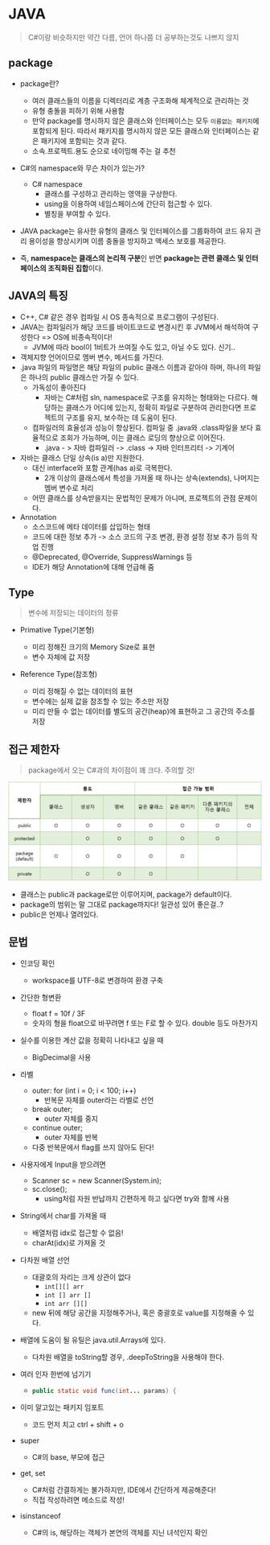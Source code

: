 # JAVA

> C#이랑 비슷하지만 약간 다름, 언어 하나쯤 더 공부하는것도 나쁘지 않지



## package

- package란?
  - 여러 클래스들의 이름을 디렉터리로 계층 구조화해 체계적으로 관리하는 것
  - 유형 충돌을 피하기 위해 사용함
  - 만약 package를 명시하지 않은 클래스와 인터페이스는 모두 `이름없는 패키지`에 포함되게 된다. 따라서 패키지를 명시하지 않은 모든 클래스와 인터페이스는 같은 패키지에 포함되는 것과 같다.
  - 소속.프로젝트.용도 순으로 네이밍해 주는 걸 추천



- C#의 namespace와 무슨 차이가 있는가?
  - C# namespace
    - 클래스를 구성하고 관리하는 영역을 구상한다.
    - using을 이용하여 네임스페이스에 간단히 접근할 수 있다.
    - 별칭을 부여할 수 있다.
- JAVA package는 유사한 유형의 클래스 및 인터페이스를 그룹화하여 코드 유지 관리 용이성을 향상시키며 이름 충돌을 방지하고 액세스 보호를 제공한다.
- 즉, **namespace는 클래스의 논리적 구분**인 반면 **package는 관련 클래스 및 인터페이스의 조직화된 집합**이다.



## JAVA의 특징

- C++, C# 같은 경우 컴파일 시 OS 종속적으로 프로그램이 구성된다.
- JAVA는 컴파일러가 해당 코드를 바이트코드로 변경시킨 후 JVM에서 해석하여 구성한다 => OS에 비종속적이다!
  - JVM에 따라 bool이 1비트가 쓰여질 수도 있고, 아닐 수도 있다. 신기..
- 객체지향 언어이므로 멤버 변수, 메서드를 가진다.
- .java 파일의 파일명은 해당 파일의 public 클래스 이름과 같아야 하며, 하나의 파일은 하나의 public 클래스만 가질 수 있다.
  - 가독성이 좋아진다
    - 자바는 C#처럼 sln, namespace로 구조를 유지하는 형태와는 다르다. 해당하는 클래스가 어디에 있는지, 정확히 파일로 구분하여 관리한다면 프로젝트의 구조를 유지, 보수하는 데 도움이 된다.
  - 컴파일러의 효율성과 성능이 향상된다. 컴파일 중 .java와 .class파일을 보다 효율적으로 조회가 가능하며, 이는 클래스 로딩의 향상으로 이어진다.
    - .java - > 자바 컴파일러 -> .class -> 자바 인터프리터 -> 기계어
- 자바는 클래스 단일 상속(is a)만 지원한다.
  - 대신 interface와 포함 관계(has a)로 극복한다.
    - 2개 이상의 클래스에서 특성을 가져올 때 하나는 상속(extends), 나머지는 멤버 변수로 처리
  - 어떤 클래스를 상속받을지는 문법적인 문제가 아니며, 프로젝트의 관점 문제이다.
- Annotation
  - 소스코드에 메타 데이터를 삽입하는 형태
  - 코드에 대한 정보 추가 -> 소스 코드의 구조 변경, 환경 설정 정보 추가 등의 작업 진행
  - @Deprecated, @Override, SuppressWarnings 등
  - IDE가 해당 Annotation에 대해 언급해 줌



## Type

>  변수에 저장되는 데이터의 정류

- Primative Type(기본형)

  - 미리 정해진 크기의 Memory Size로 표현
  - 변수 자체에 값 저장

  

- Reference Type(참조형)

  - 미리 정해질 수 없는 데이터의 표현
  - 변수에는 실제 값을 참조할 수 있는 주소만 저장
  - 미리 만들 수 없는 데이터를 별도의 공간(heap)에 표현하고 그 공간의 주소를 저장



## 접근 제한자

> package에서 오는 C#과의 차이점이 꽤 크다. 주의할 것!

![image-20211227203730391](README.assets/image-20211227203730391.png)



- 클래스는 public과 package로만 이루어지며, package가 default이다.
- package의 범위는 말 그대로 package까지다! 일관성 있어 좋은걸..?
- public은 언제나 열려있다.



## 문법

- 인코딩 확인
  - workspace를 UTF-8로 변경하여 환경 구축



- 간단한 형변환
  - float f = 10f / 3F
  - 숫자의 형을 float으로 바꾸려면 f 또는 F로 할 수 있다. double 등도 마찬가지



- 실수를 이용한 계산 값을 정확히 나타내고 싶을 때
  - BigDecimal을 사용



- 라벨
  - outer: for (int i = 0; i < 100; i++)
    - 반복문 자체를 outer라는 라벨로 선언
  - break outer;
    - outer 자체를 중지
  - continue outer;
    - outer 자체를 반복
  - 다중 반복문에서 flag를 쓰지 않아도 된다!



- 사용자에게 Input을 받으려면
  - Scanner sc = new Scanner(System.in);
  - sc.close();
    - using처럼 자원 반납까지 간편하게 하고 싶다면 try와 함께 사용



- String에서 char를 가져올 때
  - 배열처럼 idx로 접근할 수 없음!
  - charAt(idx)로 가져올 것



- 다차원 배열 선언
  - 대괄호의 자리는 크게 상관이 없다
    - `int[][] arr`
    - `int [] arr []`
    - `int arr [][]`
  - new 뒤에 해당 공간을 지정해주거나, 혹은 중괄호로 value를 지정해줄 수 있다.



- 배열에 도움이 될 유틸은 java.util.Arrays에 있다.
  - 다차원 배열을 toString할 경우, .deepToString을 사용해야 한다.



- 여러 인자 한번에 넘기기

  - ```java
    public static void func(int... params) {
    ```



- 이미 알고있는 패키지 임포트
  - 코드 먼저 치고 ctrl + shift + o



- super
  - C#의 base, 부모에 접근



- get, set
  - C#처럼 간결하게는 불가하지만, IDE에서 간단하게 제공해준다!
  - 직접 작성하려면 메소드로 작성!



- isinstanceof
  - C#의 is, 해당하는 객체가 본연의 객체를 지닌 녀석인지 확인
